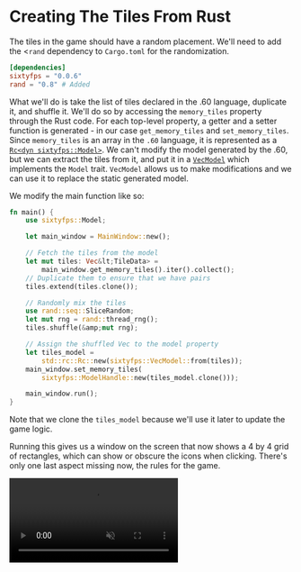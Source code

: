 # Creating The Tiles From Rust

The tiles in the game should have a random placement. We'll need to add the <`rand` dependency to
`Cargo.toml` for the randomization.

```toml
[dependencies]
sixtyfps = "0.0.6"
rand = "0.8" # Added
```

What we'll do is take the list of tiles declared in the .60 language, duplicate it, and shuffle it.
We'll do so by accessing the `memory_tiles` property through the Rust code. For each top-level property,
a getter and a setter function is generated - in our case `get_memory_tiles` and `set_memory_tiles`.
Since `memory_tiles` is an array in the `.60` language, it is represented as a [`Rc<dyn sixtyfps::Model>`](https://sixtyfps.io/docs/rust/sixtyfps/trait.model).
We can't modify the model generated by the .60, but we can extract the tiles from it, and put it
in a [`VecModel`](https://sixtyfps.io/docs/rust/sixtyfps/struct.vecmodel) which implements the `Model` trait.
`VecModel` allows us to make modifications and we can use it to replace the static generated model.

We modify the main function like so:

```rust
fn main() {
    use sixtyfps::Model;

    let main_window = MainWindow::new();

    // Fetch the tiles from the model
    let mut tiles: Vec&lt;TileData> =
        main_window.get_memory_tiles().iter().collect();
    // Duplicate them to ensure that we have pairs
    tiles.extend(tiles.clone());

    // Randomly mix the tiles
    use rand::seq::SliceRandom;
    let mut rng = rand::thread_rng();
    tiles.shuffle(&amp;mut rng);

    // Assign the shuffled Vec to the model property
    let tiles_model =
        std::rc::Rc::new(sixtyfps::VecModel::from(tiles));
    main_window.set_memory_tiles(
        sixtyfps::ModelHandle::new(tiles_model.clone()));

    main_window.run();
}
```

Note that we clone the `tiles_model` because we'll use it later to update the game logic.

Running this gives us a window on the screen that now shows a 4 by 4 grid of rectangles, which can show or obscure
the icons when clicking. There's only one last aspect missing now, the rules for the game.

<video autoplay loop muted playsinline src="https://sixtyfps.io/blog/memory-game-tutorial/creating-the-tiles-from-rust.mp4"></video>

